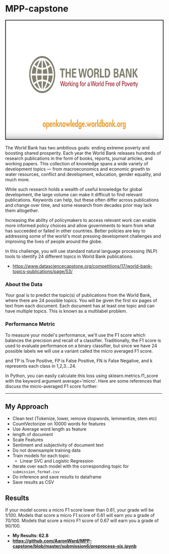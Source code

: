 # MPP-capstone


<a href="https://youtu.be/XoYwATEDAAM
" target="_blank"><img src="./screenshotvid.png" 
alt="IMAGE ALT TEXT HERE" width="640" height="380" border="2" /></a>


The World Bank has two ambitious goals: ending extreme poverty and boosting shared prosperity. Each year the World Bank releases hundreds of research publications in the form of books, reports, journal articles, and working papers. This collection of knowledge spans a wide variety of development topics — from macroeconomics and economic growth to water resources, conflict and development, education, gender equality, and much more.

While such research holds a wealth of useful knowledge for global development, the large volume can make it difficult to find relevant publications. Keywords can help, but these often differ across publications and change over time, and some research from decades prior may lack them altogether.

Increasing the ability of policymakers to access relevant work can enable more informed policy choices and allow governments to learn from what has succeeded or failed in other countries. Better policies are key to addressing some of the world's most pressing development challenges and improving the lives of people around the globe.

In this challenge, you will use standard natural language processing (NLP) tools to identify 24 different topics in World Bank publications.

- https://www.datasciencecapstone.org/competitions/17/world-bank-topics-publications/page/53/

### About the Data
Your goal is to predict the topic(s) of publications from the World Bank, where there are 24 possible topics. You will be given the first six pages of text from each document. Each document has at least one topic and can have multiple topics. This is known as a multilabel problem.

### Performance Metric
To measure your model's performance, we'll use the F1 score which balances the precision and recall of a classifier. Traditionally, the F1 score is used to evaluate performance on a binary classifier, but since we have 24 possible labels we will use a variant called the micro averaged F1 score.

and TP is True Positive, FP is False Positive, FN is False Negative, and k represents each class in 1,2,3...24.

In Python, you can easily calculate this loss using sklearn.metrics.f1_score with the keyword argument average='micro'. Here are some references that discuss the micro-averaged F1 score further:

<hr>


## My Approach

- Clean text (Tokenize, lower, remove stopwords, lemmentize, stem etc)
- CountVectorizer on 10000 words for features
- Use Average word length as feature
- length of document
- Scale Features
- Sentiment and subjectivity of document text
- Do not downsample training data
- Train models for each topic:
    - Linear SVC and Logistic Regression
- Iterate over each model with the corresponding topic for ```submission_format.csv```
- Do inference and save results to dataframe
- Save results as CSV

## Results
If your model scores a micro F1 score lower than 0.61, your grade will be 1/100.
Models that score a micro F1 score of 0.61 will earn you a grade of 70/100.
Models that score a micro F1 score of 0.67 will earn you a grade of 90/100.

- **My Results: 62.8**
- **https://github.com/AaronWard/MPP-capstone/blob/master/submission6/preprocess-six.ipynb**